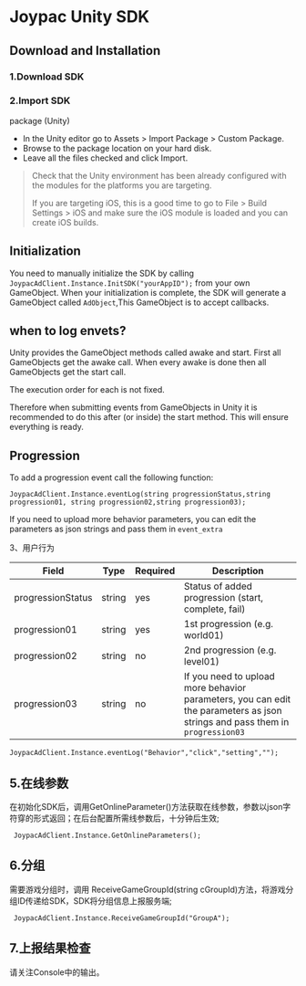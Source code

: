 # Joypac Unity SDK 
## Download and Installation
### 1.Download SDK
### 2.Import SDK
package (Unity)
* In the Unity editor go to Assets > Import Package > Custom Package.
* Browse to the package location on your hard disk.
* Leave all the files checked and click Import.


> Check that the Unity environment has been already configured with the modules for the platforms you are targeting.
>
> If you are targeting iOS, this is a good time to go to File > Build Settings > iOS and make sure the iOS module is loaded and you can create iOS builds.

## Initialization
You need to manually initialize the SDK by calling `JoypacAdClient.Instance.InitSDK("yourAppID");` from your own GameObject.
When your initialization is complete, the SDK will generate a GameObject called `AdObject`,This GameObject is to accept callbacks.

## when to log envets?

Unity provides the GameObject methods called awake and start.
First all GameObjects get the awake call. When every awake is done then all GameObjects get the start call.

The execution order for each is not fixed.

Therefore when submitting events from GameObjects in Unity it is recommended to do this after (or inside) the start method. This will ensure everything is ready.

## Progression
To add a progression event call the following function:

    JoypacAdClient.Instance.eventLog(string progressionStatus,string progression01, string progression02,string progression03);

If you need to upload more behavior parameters, you can edit the parameters as json strings and pass them in `event_extra`


    
3、用户行为

Field | Type | Required | Description
-|-|-|-
progressionStatus | string | yes | Status of added progression (start, complete, fail)
progression01 | string | yes | 1st progression (e.g. world01)
progression02 | string | no | 2nd progression (e.g. level01)
progression03 | string | no | If you need to upload more behavior parameters, you can edit the parameters as json strings and pass them in `progression03`


  
    JoypacAdClient.Instance.eventLog("Behavior","click","setting","");

## 5.在线参数
在初始化SDK后，调用GetOnlineParameter()方法获取在线参数，参数以json字符穿的形式返回；在后台配置所需线参数后，十分钟后生效;

     JoypacAdClient.Instance.GetOnlineParameters();
          
## 6.分组
需要游戏分组时，调用 ReceiveGameGroupId(string cGroupId)方法，将游戏分组ID传递给SDK，SDK将分组信息上报服务端;

     JoypacAdClient.Instance.ReceiveGameGroupId("GroupA");

## 7.上报结果检查

请关注Console中的输出。
